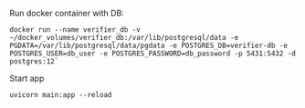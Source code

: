 Run docker container with DB:
```shell
docker run --name verifier_db -v ~/docker_volumes/verifier_db:/var/lib/postgresql/data -e PGDATA=/var/lib/postgresql/data/pgdata -e POSTGRES_DB=verifier-db -e POSTGRES_USER=db_user -e POSTGRES_PASSWORD=db_password -p 5431:5432 -d postgres:12`
```

Start app
```shell
uvicorn main:app --reload
```